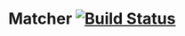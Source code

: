 # Matcher [![Build Status](https://travis-ci.org/HPI-BP2017N2/Matcher.svg?branch=master)](https://travis-ci.org/HPI-BP2017N2/Matcher)
